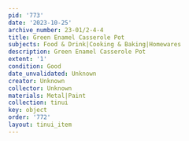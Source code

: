 ```yaml
---
pid: '773'
date: '2023-10-25'
archive_number: 23-01/2-4-4
title: Green Enamel Casserole Pot
subjects: Food & Drink|Cooking & Baking|Homewares
description: Green Enamel Casserole Pot
extent: '1'
condition: Good
date_unvalidated: Unknown
creator: Unknown
collector: Unknown
materials: Metal|Paint
collection: tinui
key: object
order: '772'
layout: tinui_item
---
```

